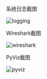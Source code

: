 系统日志截图

![logging](http://ww4.sinaimg.cn/mw690/bd615ff8gw1f5ff4wzwvcj211v0bzdqh.jpg)

Wireshark截图

![wireshark](http://ww2.sinaimg.cn/mw690/bd615ff8gw1f5fonyl136j20xp0fr107.jpg)

PyViz截图


![pyviz](http://ww2.sinaimg.cn/mw690/bd615ff8gw1f5ge0n05dwj211h0gegps.jpg)
